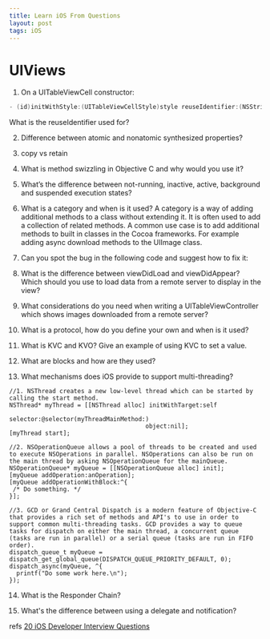 ```yaml
---
title: Learn iOS From Questions
layout: post
tags: iOS
---
```



# UIViews

1. On a UITableViewCell constructor:  
```objective-c
- (id)initWithStyle:(UITableViewCellStyle)style reuseIdentifier:(NSString *)reuseIdentifier
```  

What is the reuseIdentifier used for? 

2. Difference between atomic and nonatomic synthesized properties?

3. copy vs retain

4. What is method swizzling in Objective C and why would you use it?

5. What’s the difference between not-running, inactive, active, background and suspended execution states?

6. What is a category and when is it used? 
A category is a way of adding additional methods to a class without extending it. It is often used to add a collection of related methods. A common use case is to add additional methods to built in classes in the Cocoa frameworks. For example adding async download methods to the UIImage class.

7. Can you spot the bug in the following code and suggest how to fix it:

8. What is the difference between viewDidLoad and viewDidAppear? Which should you use to load data from a remote server to display in the view?

9. What considerations do you need when writing a UITableViewController which shows images downloaded from a remote server?

10. What is a protocol, how do you define your own and when is it used?

11. What is KVC and KVO? Give an example of using KVC to set a value.

12. What are blocks and how are they used?

13. What mechanisms does iOS provide to support multi-threading?

```objc
//1. NSThread creates a new low-level thread which can be started by calling the start method.
NSThread* myThread = [[NSThread alloc] initWithTarget:self
                                      selector:@selector(myThreadMainMethod:)
                                      object:nil];
[myThread start];

//2. NSOperationQueue allows a pool of threads to be created and used to execute NSOperations in parallel. NSOperations can also be run on the main thread by asking NSOperationQueue for the mainQueue.
NSOperationQueue* myQueue = [[NSOperationQueue alloc] init];
[myQueue addOperation:anOperation]; 
[myQueue addOperationWithBlock:^{
 /* Do something. */
}];

//3. GCD or Grand Central Dispatch is a modern feature of Objective-C that provides a rich set of methods and API's to use in order to support common multi-threading tasks. GCD provides a way to queue tasks for dispatch on either the main thread, a concurrent queue (tasks are run in parallel) or a serial queue (tasks are run in FIFO order).
dispatch_queue_t myQueue = dispatch_get_global_queue(DISPATCH_QUEUE_PRIORITY_DEFAULT, 0);
dispatch_async(myQueue, ^{
  printf("Do some work here.\n");
});
```

14. What is the Responder Chain?  

15. What's the difference between using a delegate and notification?





refs 
[20 iOS Developer Interview Questions](https://www.codementor.io/ios/tutorial/ios-interview-tips-questions-answers-objective-c)
